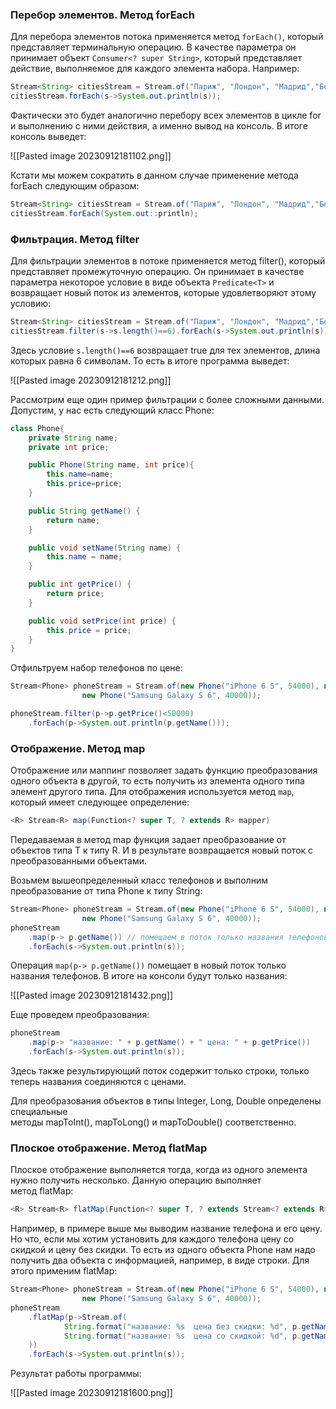 ### Перебор элементов. Метод forEach

Для перебора элементов потока применяется метод `forEach()`, который представляет терминальную операцию. В качестве параметра он принимает объект `Consumer<? super String>`, который представляет действие, выполняемое для каждого элемента набора. Например:

```Java
Stream<String> citiesStream = Stream.of("Париж", "Лондон", "Мадрид","Берлин", "Брюссель");
citiesStream.forEach(s->System.out.println(s));
```

Фактически это будет аналогично перебору всех элементов в цикле for и выполнению с ними действия, а именно вывод на консоль. В итоге консоль выведет:

![[Pasted image 20230912181102.png]]

Кстати мы можем сократить в данном случае применение метода forEach следующим образом:

```Java
Stream<String> citiesStream = Stream.of("Париж", "Лондон", "Мадрид","Берлин", "Брюссель");
citiesStream.forEach(System.out::println);
```

### Фильтрация. Метод filter

Для фильтрации элементов в потоке применяется метод filter(), который представляет промежуточную операцию. Он принимает в качестве параметра некоторое условие в виде объекта `Predicate<T>` и возвращает новый поток из элементов, которые удовлетворяют этому условию:

```Java
Stream<String> citiesStream = Stream.of("Париж", "Лондон", "Мадрид","Берлин", "Брюссель");
citiesStream.filter(s->s.length()==6).forEach(s->System.out.println(s));
```

Здесь условие `s.length()==6` возвращает true для тех элементов, длина которых равна 6 символам. То есть в итоге программа выведет:

![[Pasted image 20230912181212.png]]

Рассмотрим еще один пример фильтрации с более сложными данными. Допустим, у нас есть следующий класс Phone:

```Java
class Phone{
    private String name;
    private int price;

    public Phone(String name, int price){
        this.name=name;
        this.price=price;
    }

    public String getName() {
        return name;
    }

    public void setName(String name) {
        this.name = name;
    }

    public int getPrice() {
        return price;
    }

    public void setPrice(int price) {
        this.price = price;
    }
}
```

Отфильтруем набор телефонов по цене:

```Java
Stream<Phone> phoneStream = Stream.of(new Phone("iPhone 6 S", 54000), new Phone("Lumia 950", 45000),
                new Phone("Samsung Galaxy S 6", 40000));

phoneStream.filter(p->p.getPrice()<50000)
	.forEach(p->System.out.println(p.getName()));
```

### Отображение. Метод map

Отображение или маппинг позволяет задать функцию преобразования одного объекта в другой, то есть получить из элемента одного типа элемент другого типа. Для отображения используется метод `map`, который имеет следующее определение:

```Java
<R> Stream<R> map(Function<? super T, ? extends R> mapper)
```

Передаваемая в метод map функция задает преобразование от объектов типа T к типу R. И в результате возвращается новый поток с преобразованными объектами.

Возьмем вышеопределенный класс телефонов и выполним преобразование от типа Phone к типу String:

```Java
Stream<Phone> phoneStream = Stream.of(new Phone("iPhone 6 S", 54000), new Phone("Lumia 950", 45000),
                new Phone("Samsung Galaxy S 6", 40000));
phoneStream
    .map(p-> p.getName()) // помещаем в поток только названия телефонов
    .forEach(s->System.out.println(s));
```

Операция `map(p-> p.getName())` помещает в новый поток только названия телефонов. В итоге на консоли будут только названия:

![[Pasted image 20230912181432.png]]

Еще проведем преобразования:

```Java
phoneStream
    .map(p-> "название: " + p.getName() + " цена: " + p.getPrice())
    .forEach(s->System.out.println(s));
```

Здесь также результирующий поток содержит только строки, только теперь названия соединяются с ценами.

Для преобразования объектов в типы Integer, Long, Double определены специальные методы mapToInt(), mapToLong() и mapToDouble() соответственно.

### Плоское отображение. Метод flatMap

Плоское отображение выполняется тогда, когда из одного элемента нужно получить несколько. Данную операцию выполняет метод flatMap:

```Java
<R> Stream<R> flatMap(Function<? super T, ? extends Stream<? extends R>> mapper)
```

Например, в примере выше мы выводим название телефона и его цену. Но что, если мы хотим установить для каждого телефона цену со скидкой и цену без скидки. То есть из одного объекта Phone нам надо получить два объекта с информацией, например, в виде строки. Для этого применим flatMap:

```Java
Stream<Phone> phoneStream = Stream.of(new Phone("iPhone 6 S", 54000), new Phone("Lumia 950", 45000),
                new Phone("Samsung Galaxy S 6", 40000));
phoneStream
    .flatMap(p->Stream.of(
            String.format("название: %s  цена без скидки: %d", p.getName(), p.getPrice()),
            String.format("название: %s  цена со скидкой: %d", p.getName(), p.getPrice() - (int)(p.getPrice()*0.1))
    ))
    .forEach(s->System.out.println(s));
```

Результат работы программы:

![[Pasted image 20230912181600.png]]